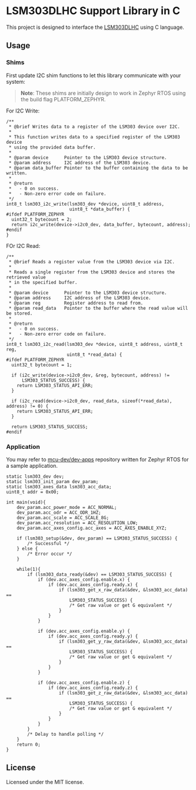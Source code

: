 # LSM303DLHC Support Library in C

This project is designed to interface the [LSM303DLHC](https://www.st.com/resource/en/datasheet/lsm303dlhc.pdf) using C language.

## Usage

### Shims
First update I2C shim functions to let this library communicate with your system:

>**Note**: These shims are initially design to work in Zephyr RTOS using the build flag PLATFORM_ZEPHYR.

For I2C Write: 

```
/**
 * @brief Writes data to a register of the LSM303 device over I2C.
 *
 * This function writes data to a specified register of the LSM303 device
 * using the provided data buffer.
 *
 * @param device      Pointer to the LSM303 device structure.
 * @param address     I2C address of the LSM303 device.
 * @param data_buffer Pointer to the buffer containing the data to be written.
 *
 * @return
 *   - 0 on success.
 *   - Non-zero error code on failure.
 */
int8_t lsm303_i2c_write(lsm303_dev *device, uint8_t address,
                        uint8_t *data_buffer) {
#ifdef PLATFORM_ZEPHYR
  uint32_t bytecount = 2;
  return i2c_write(device->i2c0_dev, data_buffer, bytecount, address);
#endif
}
```

FOr I2C Read:

```
/**
 * @brief Reads a register value from the LSM303 device via I2C.
 *
 * Reads a single register from the LSM303 device and stores the retrieved value
 * in the specified buffer.
 *
 * @param device      Pointer to the LSM303 device structure.
 * @param address     I2C address of the LSM303 device.
 * @param reg         Register address to read from.
 * @param read_data   Pointer to the buffer where the read value will be stored.
 *
 * @return
 *   - 0 on success.
 *   - Non-zero error code on failure.
 */
int8_t lsm303_i2c_read(lsm303_dev *device, uint8_t address, uint8_t reg,
                       uint8_t *read_data) {
#ifdef PLATFORM_ZEPHYR
  uint32_t bytecount = 1;

  if (i2c_write(device->i2c0_dev, &reg, bytecount, address) !=
      LSM303_STATUS_SUCCESS) {
    return LSM303_STATUS_API_ERR;
  }

  if (i2c_read(device->i2c0_dev, read_data, sizeof(*read_data), address) != 0) {
    return LSM303_STATUS_API_ERR;
  }

  return LSM303_STATUS_SUCCESS;
#endif
```

### Application

You may refer to [mcu-dev/dev-apps](https://github.com/mcu-dev/dev-apps) repository written for Zephyr RTOS for a sample application.

```
static lsm303_dev dev;
static lsm303_init_param dev_param;
static lsm303_axes_data lsm303_acc_data;
uint8_t addr = 0x00;

int main(void){
    dev_param.acc_power_mode = ACC_NORMAL;
    dev_param.acc_odr = ACC_ODR_1HZ;
    dev_param.acc_scale = ACC_SCALE_8G;
    dev_param.acc_resolution = ACC_RESOLUTION_LOW;
    dev_param.acc_axes_config.acc_axes = ACC_AXES_ENABLE_XYZ;

    if (lsm303_setup(&dev, dev_param) == LSM303_STATUS_SUCCESS) {
        /* Successful */
    } else {
        /* Error occur */
    }

    while(1){
        if (lsm303_data_ready(&dev) == LSM303_STATUS_SUCCESS) {
            if (dev.acc_axes_config.enable.x) {
                if (dev.acc_axes_config.ready.x) {
                    if (lsm303_get_x_raw_data(&dev, &lsm303_acc_data) ==
                        LSM303_STATUS_SUCCESS) {
                        /* Get raw value or get G equivalent */
                    }
                }
            }

            if (dev.acc_axes_config.enable.y) {
                if (dev.acc_axes_config.ready.y) {
                    if (lsm303_get_y_raw_data(&dev, &lsm303_acc_data) ==
                        LSM303_STATUS_SUCCESS) {
                        /* Get raw value or get G equivalent */
                    }
                }
            }

            if (dev.acc_axes_config.enable.z) {
                if (dev.acc_axes_config.ready.z) {
                    if (lsm303_get_z_raw_data(&dev, &lsm303_acc_data) ==
                        LSM303_STATUS_SUCCESS) {
                        /* Get raw value or get G equivalent */
                    }
                }
            }
        }
        /* Delay to handle polling */
    }
    return 0;
}

```

## License

Licensed under the MIT license.